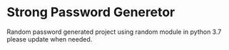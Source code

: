# Strong Password Generetor
Random password generated project using random module in python 3.7 please update when needed.
